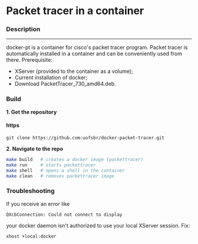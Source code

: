 # Packet tracer in a container

### Description
-------
docker-pt is a container for cisco's packet tracer program. Packet tracer is automatically installed
in a container and can be conveniently used from there.
Prerequisite:
 - XServer (provided to the container as a volume); 
 - Current installation of docker;
 - Download PacketTracer_730_amd64.deb.

### Build
**1. Get the repository**
#### https
```https
git clone https://github.com:uofsbr/docker-packet-tracer.git
```

**2. Navigate to the repo**
```bash
make build   # creates a docker image (packettracer)
make run     # starts packettracer
make shell   # opens a shell in the container
make clean   # removes packettracer image

```

### Troubleshooting
If you receive an error like
```
QXcbConnection: Could not connect to display
```
your docker daemon isn't authorized to use your local XServer session. Fix:
```
xhost +local:docker
```
